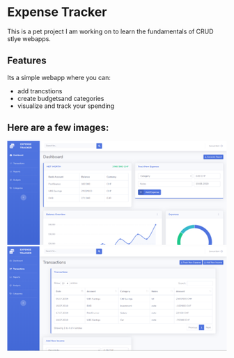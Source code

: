 # Expense Tracker
This is a pet project I am working on to learn the fundamentals of CRUD stlye webapps.

## Features
Its a simple webapp where you can:
  * add trancstions
  * create budgetsand categories
  * visualize and track your spending

## Here are a few images:


<img src="/images/expensetracker1.png" width="600">
<img src="/images/expensetracker2.png" width="600">
